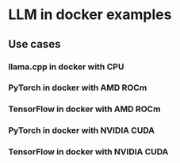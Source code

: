 # LLM in docker examples

## Use cases

### llama.cpp in docker with CPU

### PyTorch in docker with AMD ROCm

### TensorFlow in docker with AMD ROCm

### PyTorch in docker with NVIDIA CUDA

### TensorFlow in docker with NVIDIA CUDA
